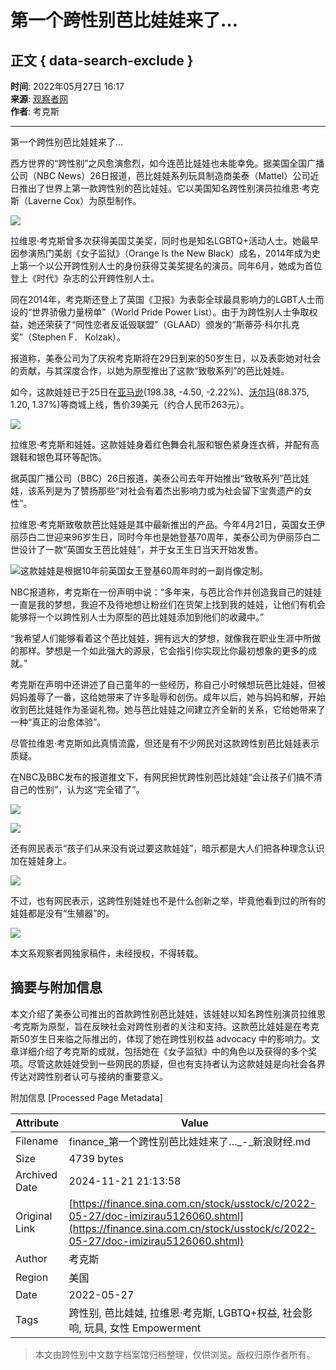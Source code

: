 # 第一个跨性别芭比娃娃来了…

## 正文 { data-search-exclude }


**时间**: 2022年05月27日 16:17  
**来源**: [观察者网](https://m.guancha.cn/internation/2022_05_27_641694.shtml)  
**作者**: 考克斯  

---

第一个跨性别芭比娃娃来了…

西方世界的“跨性别”之风愈演愈烈，如今连芭比娃娃也未能幸免。据美国全国广播公司（NBC News）26日报道，芭比娃娃系列玩具制造商美泰（Mattel）公司近日推出了世界上第一款跨性别的芭比娃娃。它以美国知名跨性别演员拉维恩·考克斯（Laverne Cox）为原型制作。

![](//n.sinaimg.cn/sinakd20220527s/596/w1900h296/20220527/be9b-eeb4d52082f9f2afbb0e13dc6d5dad39.png)

拉维恩·考克斯曾多次获得美国艾美奖，同时也是知名LGBTQ+活动人士。她最早因参演热门美剧《女子监狱》（Orange Is the New Black）成名，2014年成为史上第一个以公开跨性别人士的身份获得艾美奖提名的演员。同年6月，她成为首位登上《时代》杂志的公开跨性别人士。

同在2014年，考克斯还登上了英国《卫报》为表彰全球最具影响力的LGBT人士而设的“世界骄傲力量榜单”（World Pride Power List）。由于为跨性别人士争取权益，她还荣获了“同性恋者反诋毁联盟”（GLAAD）颁发的“斯蒂芬·科尔扎克奖”（Stephen F． Kolzak）。

报道称，美泰公司为了庆祝考克斯将在29日到来的50岁生日，以及表彰她对社会的贡献，与其深度合作，以她为原型推出了这款“致敬系列”的芭比娃娃。

如今，这款娃娃已于25日在[亚马逊](https://stock.finance.sina.com.cn/usstock/quotes/AMZN.html)(198.38, \-4.50, \-2.22%)、[沃尔玛](https://stock.finance.sina.com.cn/usstock/quotes/WMT.html)(88.375, 1.20, 1.37%)等商城上线，售价39美元（约合人民币263元）。

![](//n.sinaimg.cn/sinakd20220527s/370/w1421h549/20220527/afac-caf5bc7b7007fdd4f62194b418f8466a.jpg)

拉维恩·考克斯和娃娃。这款娃娃身着红色舞会礼服和银色紧身连衣裤，并配有高跟鞋和银色耳环等配饰。

据英国广播公司（BBC）26日报道，美泰公司去年开始推出“致敬系列”芭比娃娃，该系列是为了赞扬那些“对社会有着杰出影响力或为社会留下宝贵遗产的女性”。

拉维恩·考克斯致敬款芭比娃娃是其中最新推出的产品。今年4月21日，英国女王伊丽莎白二世迎来96岁生日，同时今年也是她登基70周年，美泰公司为伊丽莎白二世设计了一款“英国女王芭比娃娃”，并于女王生日当天开始发售。

![这款娃娃是根据10年前英国女王登基60周年时的一副肖像定制。](//n.sinaimg.cn/sinakd20220527s/199/w640h359/20220527/3b5b-8d0f260455c6a01f7531a51af803b2bb.jpg)

NBC报道称，考克斯在一份声明中说：“多年来，与芭比合作并创造我自己的娃娃一直是我的梦想，我迫不及待地想让粉丝们在货架上找到我的娃娃，让他们有机会能够将一个以跨性别人士为原型的芭比娃娃添加到他们的收藏中。”

“我希望人们能够看着这个芭比娃娃，拥有远大的梦想，就像我在职业生涯中所做的那样。梦想是一个如此强大的源泉，它会指引你实现比你最初想象的更多的成就。”

考克斯在声明中还讲述了自己童年的一些经历，称自己小时候想玩芭比娃娃，但被妈妈羞辱了一番，这给她带来了许多耻辱和创伤。成年以后，她与妈妈和解，开始收到芭比娃娃作为圣诞礼物。她与芭比娃娃之间建立齐全新的关系，它给她带来了一种“真正的治愈体验”。

尽管拉维恩·考克斯如此真情流露，但还是有不少网民对这款跨性别芭比娃娃表示质疑。

在NBC及BBC发布的报道推文下，有网民担忧跨性别芭比娃娃“会让孩子们搞不清自己的性别”，认为这“完全错了”。

![](//n.sinaimg.cn/sinakd20220527s/268/w886h182/20220527/969c-cea0e90bccba451e410eafc1a688066e.png)

![](//n.sinaimg.cn/sinakd20220527s/270/w888h182/20220527/1000-1a0d2040415f181ffd537f901f319266.png)

还有网民表示“孩子们从来没有说过要这款娃娃”，暗示都是大人们把各种理念认识加在娃娃身上。

![](//n.sinaimg.cn/sinakd20220527s/260/w882h178/20220527/85bb-6be7bc6c8b56cd27aa25355af7b8bb8f.png)

不过，也有网民表示，这跨性别娃娃也不是什么创新之举，毕竟他看到过的所有的娃娃都是没有“生殖器”的。

![](//n.sinaimg.cn/sinakd20220527s/300/w884h216/20220527/67c4-66d49d6688ecd6a6461744c89d00c2c6.png)

本文系观察者网独家稿件，未经授权，不得转载。

## 摘要与附加信息

<!-- tcd_abstract -->
本文介绍了美泰公司推出的首款跨性别芭比娃娃，该娃娃以知名跨性别演员拉维恩·考克斯为原型，旨在反映社会对跨性别者的关注和支持。这款芭比娃娃是在考克斯50岁生日来临之际推出的，体现了她在跨性别权益 advocacy 中的影响力。文章详细介绍了考克斯的成就，包括她在《女子监狱》中的角色以及获得的多个奖项。尽管这款娃娃受到一些网民的质疑，但也有支持者认为这款娃娃是向社会各界传达对跨性别者认可与接纳的重要意义。
<!-- tcd_abstract_end -->

附加信息 [Processed Page Metadata]

| Attribute       | Value                                  |
|-----------------|----------------------------------------|
| Filename        | finance_第一个跨性别芭比娃娃来了…_-_新浪财经.md                             |
| Size            | 4739 bytes                           |
| Archived Date   | 2024-11-21 21:13:58                             |
| Original Link   | [https://finance.sina.com.cn/stock/usstock/c/2022-05-27/doc-imizirau5126060.shtml](https://finance.sina.com.cn/stock/usstock/c/2022-05-27/doc-imizirau5126060.shtml)                       |
| Author          | 考克斯                               |
| Region          | 美国                               |
| Date            | 2022-05-27                                 |
| Tags            | 跨性别, 芭比娃娃, 拉维恩·考克斯, LGBTQ+权益, 社会影响, 玩具, 女性 Empowerment                                 |
>
> 本文由跨性别中文数字档案馆归档整理，仅供浏览。版权归原作者所有。
>